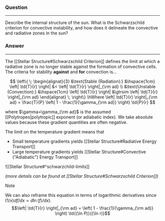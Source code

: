 ### Question
---
Describe the internal structure of the sun. What is the Schwarzschild criterion for convective instability, and how does it delineate the convective and radiative zones in the sun?

### Answer
---
The [[Stellar Structure#Schwarzschild Criterion]] defines the limit at which a radiative zone is no longer stable against the formation of convective cells. The criteria for stability **against** and **for** convection is...

$$
\left\{ \; 
\begin{alignat}{3}
	&\text{Stable (Radiation):} &\hspace{1cm} \left| \td{T}{r} \right| &< \left| \td{T}{r} \right|_{\rm ad} \\
	&\text{Unstable (Convection):} &\hspace{1cm} \left| \td{T}{r} \right| &\gtrsim \left| \td{T}{r} \right|_{\rm ad}
\end{alignat}
\; \right\}
\hWhere
\left| \td{T}{r} \right|_{\rm ad} = \frac{T}{P} \left( 1 - \frac{1}{\gamma_{\rm ad}} \right) \td{P}{r}
$$

where $\gamma=\gamma_{\rm ad}$ is the assumed [[Polytropes|polytropic]] exponent (or adiabatic index). We take absolute values because these gradient quantities are often negative. 

The limit on the temperature gradient means that
- Small temperature gradients yields [[Stellar Structure#Radiative Energy Transport]]
- Large temperature gradients yields [[Stellar Structure#Convective ("Adiabatic") Energy Transport]]

![[Stellar Structure#^schwarzchild-limits]]

*(more details can be found at [[Stellar Structure#Schwarzschild Criterion]])*

> [!note] 
> We can also reframe this equation in terms of logarithmic derivatives since $(1/x) df/dx = d \ln(f)/dx$). 
> $$\left| \td{T}{r} \right|_{\rm ad} = \left( 1 - \frac{1}{\gamma_{\rm ad}} \right) \td{(\ln P)}{(\ln r)}$$